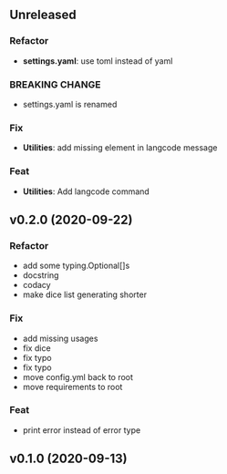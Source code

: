 ## Unreleased

### Refactor

- **settings.yaml**: use toml instead of yaml

### BREAKING CHANGE

- settings.yaml is renamed

### Fix

- **Utilities**: add missing element in langcode message

### Feat

- **Utilities**: Add langcode command

## v0.2.0 (2020-09-22)

### Refactor

- add some typing.Optional[]s
- docstring
- codacy
- make dice list generating shorter

### Fix

- add missing usages
- fix dice
- fix typo
- fix typo
- move config.yml back to root
- move requirements to root

### Feat

- print error instead of error type

## v0.1.0 (2020-09-13)
